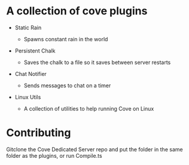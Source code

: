 # A collection of cove plugins

- Static Rain
	- Spawns constant rain in the world

- Persistent Chalk
	- Saves the chalk to a file so it saves between server restarts

 - Chat Notifier
   	- Sends messages to chat on a timer
  
 - Linux Utils
	- A collection of utilities to help running Cove on Linux
 
# Contributing

Gitclone the Cove Dedicated Server repo and put the folder in the same folder as the plugins, or run Compile.ts

